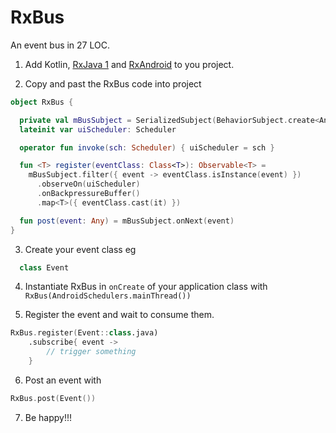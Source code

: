 # RxBus
An event bus in 27 LOC. 

1. Add Kotlin, [RxJava 1](https://github.com/ReactiveX/RxJava) and [RxAndroid](https://github.com/ReactiveX/RxAndroid) to you project.

2. Copy and past the RxBus code into project 

```kotlin
object RxBus {

  private val mBusSubject = SerializedSubject(BehaviorSubject.create<Any>())
  lateinit var uiScheduler: Scheduler

  operator fun invoke(sch: Scheduler) { uiScheduler = sch }

  fun <T> register(eventClass: Class<T>): Observable<T> = 
    mBusSubject.filter({ event -> eventClass.isInstance(event) })
      .observeOn(uiScheduler)
      .onBackpressureBuffer()
      .map<T>({ eventClass.cast(it) })

  fun post(event: Any) = mBusSubject.onNext(event)
}
```

3. Create your event class eg
```kotlin
  class Event
```

4. Instantiate RxBus in `onCreate` of your application class with `RxBus(AndroidSchedulers.mainThread())`

5. Register the event and wait to consume them.
```kotlin
RxBus.register(Event::class.java)
    .subscribe{ event ->
        // trigger something
    }
```

6. Post an event with 
```kotlin
RxBus.post(Event())
```

7. Be happy!!!
